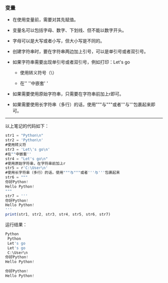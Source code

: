 ### 变量

* 在使用变量前，需要对其先赋值。

* 变量名可以包括字母、数字、下划线、但不能以数字开头。

* 字母可以是大写或者小写，但大小写是不同的。

* 创建字符串时，要在字符串两边加上引号，可以是单引号或者双引号。

* 如果字符串需要出现单引号或者双引号，例如打印：Let's go

  - 使用转义符号（\）

  - 在'' ''中嵌套' '

* 如果需要使用原始字符串，只需要在字符串前加上r即可。

* 如果需要使用长字符串（多行）的话，使用"""与"""或者'''与'''包裹起来即可。

------

以上笔记的代码如下：

```javascript
str1 = "Python\n"
str2 = 'Python\n'
#使用转义符
str3 = 'Let\'s go\n'
#在""中嵌套''
str4 = "Let's go\n"
#使用原始字符串，在字符串前加上r
str5 = r'C:\User\n'
#使用长字符串（多行）的话，使用"""与"""或者'''与'''包裹起来
str6 = """
你好Python!
Hello Python!
"""
str7 = '''
你好Python!
Hello Python!
'''
print(str1, str2, str3, str4, str5, str6, str7)
```

运行结果：

```javascript
Python
 Python
 Let's go
 Let's go
 C:\User\n 
你好Python!
Hello Python!
 
你好Python!
Hello Python!
```